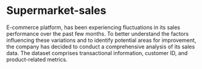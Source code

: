 # Supermarket-sales
E-commerce platform, has been experiencing fluctuations in its sales performance over the past few months. To better understand the factors influencing these variations and to identify potential areas for improvement, the company has decided to conduct a comprehensive analysis of its sales data. The dataset comprises transactional information, customer ID, and product-related metrics.




